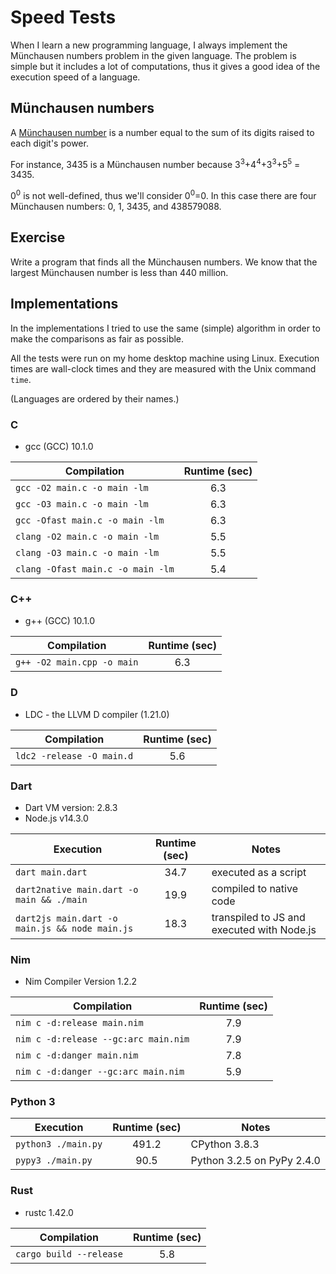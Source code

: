 # Speed Tests

When I learn a new programming language, I always implement the
Münchausen numbers problem in the given language. The problem is
simple but it includes a lot of computations, thus it gives a good
idea of the execution speed of a language.

## Münchausen numbers

A [Münchausen number](https://en.wikipedia.org/wiki/Perfect_digit-to-digit_invariant)
is a number equal to the sum of its digits raised to each digit's power.

For instance, 3435 is a Münchausen number because
3<sup>3</sup>+4<sup>4</sup>+3<sup>3</sup>+5<sup>5</sup> = 3435.

0<sup>0</sup> is not well-defined, thus we'll consider 0<sup>0</sup>=0.
In this case there are four Münchausen numbers: 0, 1, 3435, and 438579088.

## Exercise

Write a program that finds all the Münchausen numbers. We know that the largest
Münchausen number is less than 440 million.

## Implementations

In the implementations I tried to use the same (simple) algorithm in order
to make the comparisons as fair as possible.

All the tests were run on my home desktop machine using Linux. Execution
times are wall-clock times and they are measured with the Unix command `time`.

(Languages are ordered by their names.)

### C

* gcc (GCC) 10.1.0

|          Compilation              | Runtime (sec) |
|-----------------------------------|:-------------:|
| `gcc -O2 main.c -o main -lm`      |      6.3      |
| `gcc -O3 main.c -o main -lm`      |      6.3      |
| `gcc -Ofast main.c -o main -lm`   |      6.3      |
| `clang -O2 main.c -o main -lm`    |      5.5      |
| `clang -O3 main.c -o main -lm`    |      5.5      |
| `clang -Ofast main.c -o main -lm` |      5.4      |

### C++

* g++ (GCC) 10.1.0

|          Compilation         | Runtime (sec) |
|------------------------------|:-------------:|
| `g++ -O2 main.cpp -o main`   |      6.3      |

### D

* LDC - the LLVM D compiler (1.21.0)

|          Compilation      | Runtime (sec) |
|---------------------------|:-------------:|
| `ldc2 -release -O main.d` |      5.6      |

### Dart

* Dart VM version: 2.8.3
* Node.js v14.3.0

| Execution                                      | Runtime (sec) |                    Notes                   |
|------------------------------------------------|:-------------:|--------------------------------------------|
| `dart main.dart`                               |    34.7       | executed as a script                       |
| `dart2native main.dart -o main && ./main`      |    19.9       | compiled to native code                    |
| `dart2js main.dart -o main.js && node main.js` |    18.3       | transpiled to JS and executed with Node.js |

### Nim

* Nim Compiler Version 1.2.2

| Compilation                          | Runtime (sec)  |
|--------------------------------------|:--------------:|
| `nim c -d:release main.nim`          |      7.9       |
| `nim c -d:release --gc:arc main.nim` |      7.9       |
| `nim c -d:danger main.nim`           |      7.8       |
| `nim c -d:danger --gc:arc main.nim`  |      5.9       |

### Python 3

| Execution                          | Runtime (sec)  |            Notes           |
|------------------------------------|:--------------:|----------------------------|
| `python3 ./main.py`                |    491.2       | CPython 3.8.3              |
| `pypy3 ./main.py`                  |     90.5       | Python 3.2.5 on PyPy 2.4.0 |

### Rust

* rustc 1.42.0

|          Compilation         | Runtime (sec) |
|------------------------------|:-------------:|
| `cargo build --release`      |      5.8      |
